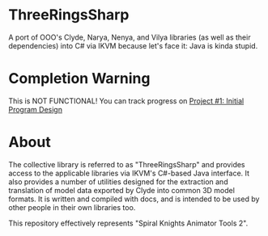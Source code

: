 # ThreeRingsSharp
A port of OOO's Clyde, Narya, Nenya, and Vilya libraries (as well as their dependencies) into C# via IKVM because let's face it: Java is kinda stupid.

# Completion Warning
This is NOT FUNCTIONAL! You can track progress on [Project #1: Initial Program Design](https://github.com/XanTheDragon/ThreeRingsSharp/projects/1)

# About
The collective library is referred to as "ThreeRingsSharp" and provides access to the applicable libraries via IKVM's C#-based Java interface. It also provides a number of utilities designed for the extraction and translation of model data exported by Clyde into common 3D model formats. It is written and compiled with docs, and is intended to be used by other people in their own libraries too.

This repository effectively represents "Spiral Knights Animator Tools 2".
